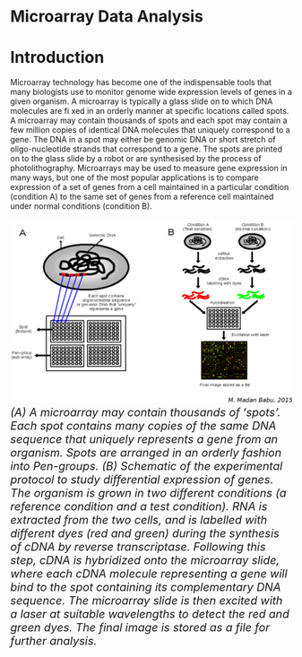 Microarray Data Analysis
=================================

# Introduction
Microarray technology has become one of the indispensable tools that many biologists use to monitor genome wide expression levels of genes in a given organism. A microarray is typically a glass slide on to which DNA molecules are fi xed in an orderly manner at specific locations called spots. A microarray may contain thousands of spots and each spot may contain a few million copies of identical DNA molecules that uniquely correspond
to a gene. The DNA in a spot may either be genomic DNA or short stretch of oligo-nucleotide strands that correspond to a gene. The spots are printed on to the glass slide by a robot or are synthesised by the process of photolithography.
Microarrays may be used to measure gene expression in many ways, but one of the most popular applications is to compare expression of a set of genes from a cell maintained in a particular condition (condition A) to the same set of genes from a reference cell maintained under normal conditions (condition B).

<p style="font-size:20px">
    <img src="https://github.com/Alirezafathian/microarray_data_analysis/blob/master/fig/microarray.png" alt>
    <em>(A) A microarray may contain thousands of ʻspotsʼ. Each spot contains many copies of the same DNA sequence that uniquely represents a gene from an organism. Spots are arranged in an orderly fashion into Pen-groups. (B) Schematic of the experimental protocol to study differential expression of genes. The organism is grown in two different conditions (a reference condition and a test condition). RNA is extracted from the two cells, and is labelled with different dyes (red and green) during the synthesis of cDNA by reverse transcriptase. Following this step, cDNA is hybridized onto the microarray slide, where each cDNA molecule representing a gene will bind to the spot containing its complementary DNA sequence. The microarray slide is then excited with a laser at suitable wavelengths to detect the red and green dyes. The final image is stored as a file for further analysis.</em>
</p>
